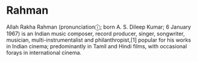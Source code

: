 # Rahman
Allah Rakha Rahman (pronunciationⓘ; born A. S. Dileep Kumar; 6 January 1967) is an Indian music composer, record producer, singer, songwriter, musician, multi-instrumentalist and philanthropist,[1] popular for his works in Indian cinema; predominantly in Tamil and Hindi films, with occasional forays in international cinema. 
